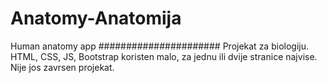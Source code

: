 # Anatomy-Anatomija
Human anatomy app
######################
Projekat za biologiju. 
HTML, CSS, JS, Bootstrap koristen malo, za jednu ili dvije stranice najvise. 
Nije jos zavrsen projekat.
